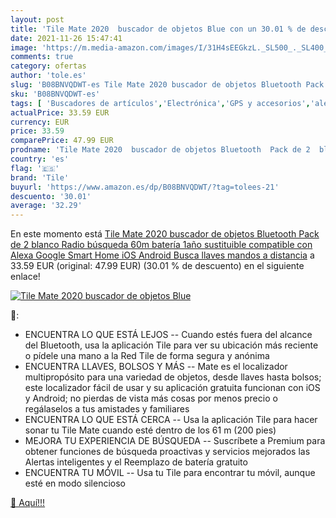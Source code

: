 ```yaml
---
layout: post
title: 'Tile Mate 2020  buscador de objetos Blue con un 30.01 % de descuento'
date: 2021-11-26 15:47:41
image: 'https://m.media-amazon.com/images/I/31H4sEEGkzL._SL500_._SL400_.jpg'
comments: true
category: ofertas
author: 'tole.es'
slug: 'B08BNVQDWT-es Tile Mate 2020 buscador de objetos Bluetooth Pack de 2...'
sku: 'B08BNVQDWT-es'
tags: [ 'Buscadores de artículos','Electrónica','GPS y accesorios','alexa','tile', ]
actualPrice: 33.59 EUR
currency: EUR
price: 33.59
comparePrice: 47.99 EUR
prodname: 'Tile Mate 2020  buscador de objetos Bluetooth  Pack de 2  blanco  Radio búsqueda 60m  batería 1año sustituible  compatible con Alexa  Google Smart Home  iOS  Android  Busca llaves  mandos a distancia'
country: 'es'
flag: '🇪🇸'
brand: 'Tile'
buyurl: 'https://www.amazon.es/dp/B08BNVQDWT/?tag=tolees-21'
descuento: '30.01'
average: '32.29'
---
```


En este momento está [Tile Mate 2020  buscador de objetos Bluetooth  Pack de 2  blanco  Radio búsqueda 60m  batería 1año sustituible  compatible con Alexa  Google Smart Home  iOS  Android  Busca llaves  mandos a distancia](https://www.amazon.es/dp/B08BNVQDWT/?tag=tolees-21) a 33.59 EUR (original: 47.99 EUR) (30.01 %  de descuento) en el siguiente enlace!

[![Tile Mate 2020  buscador de objetos Blue](https://m.media-amazon.com/images/I/31H4sEEGkzL._SL500_._SL400_.jpg)](https://www.amazon.es/dp/B08BNVQDWT/?tag=tolees-21)

🔎:

- ENCUENTRA LO QUE ESTÁ LEJOS -- Cuando estés fuera del alcance del Bluetooth, usa la aplicación Tile para ver su ubicación más reciente o pídele una mano a la Red Tile de forma segura y anónima
- ENCUENTRA LLAVES, BOLSOS Y MÁS -- Mate es el localizador multipropósito para una variedad de objetos, desde llaves hasta bolsos; este localizador fácil de usar y su aplicación gratuita funcionan con iOS y Android; no pierdas de vista más cosas por menos precio o regálaselos a tus amistades y familiares
- ENCUENTRA LO QUE ESTÁ CERCA -- Usa la aplicación Tile para hacer sonar tu Tile Mate cuando esté dentro de los 61 m (200 pies)
- MEJORA TU EXPERIENCIA DE BÚSQUEDA -- Suscríbete a Premium para obtener funciones de búsqueda proactivas y servicios mejorados las Alertas inteligentes y el Reemplazo de batería gratuito
- ENCUENTRA TU MÓVIL -- Usa tu Tile para encontrar tu móvil, aunque esté en modo silencioso

[🛒 Aquí!!!](https://www.amazon.es/dp/B08BNVQDWT/?tag=tolees-21)
